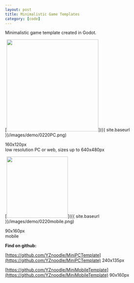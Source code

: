 ```yaml
---
layout: post
title: Minimalistic Game Templates
category: [code]
--- 
```

Minimalistic game template created in Godot. 

[<img src="{{ site.baseurl }}/images/demo/0220PC.png" style="width: 300px;"/>]({{ site.baseurl }}/images/demo/0220PC.png)

<!--more-->
160x120px  
low resolution PC or web, sizes up to 640x480px

[<img src="{{ site.baseurl }}/images/demo/0220mobile.png" style="width: 200px;"/>]({{ site.baseurl }}/images/demo/0220mobile.png)

90x160px  
mobile




**Find on github:**  
  
[https://github.com/YZnoodle/MiniPCTemplate](https://github.com/YZnoodle/MiniPCTemplate) 240x135px

[https://github.com/YZnoodle/MiniMobileTemplate](https://github.com/YZnoodle/MiniMobileTemplate) 90x160px









